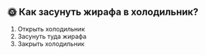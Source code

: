 ## 🌞 Как засунуть жирафа в холодильник?
1. Открыть холодильник
2. Засунуть туда жирафа
3. Закрыть холодильник
